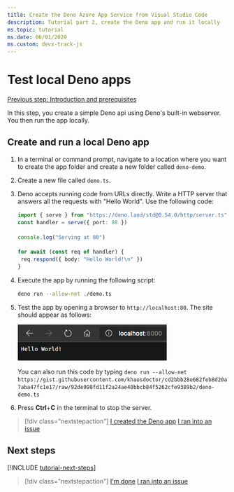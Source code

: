 ```yaml
---
title: Create the Deno Azure App Service from Visual Studio Code
description: Tutorial part 2, create the Deno app and run it locally
ms.topic: tutorial
ms.date: 06/01/2020
ms.custom: devx-track-js
---
```


# Test local Deno apps

[Previous step: Introduction and prerequisites](tutorial-visual-studio-code-azure-app-service-deno-01.md)

In this step, you create a simple Deno api using Deno's built-in webserver. You then run the app locally.

## Create and run a local Deno app

1. In a terminal or command prompt, navigate to a location where you want to create the app folder and create a new folder called `deno-demo`.

1. Create a new file called `demo.ts`.
1. Deno accepts running code from URLs directly. Write a HTTP server that answers all the requests with "Hello World". Use the following code:

    ```typescript
    import { serve } from "https://deno.land/std@0.54.0/http/server.ts"
    const handler = serve({ port: 80 })

    console.log("Serving at 80")

    for await (const req of handler) {
     req.respond({ body: "Hello World!\n" })
    }
    ```

1. Execute the app by running the following script:

    ```bash
    deno run --allow-net ./demo.ts
    ```

1. Test the app by opening a browser to `http://localhost:80`. The site should appear as follows:

    ![Running the demo server](media/deploy-azure/deno-hello-world.png)

    You can also run this code by typing `deno run --allow-net https://gist.githubusercontent.com/khaosdoctor/cd2bbb28e682feb8d20a7aba47fc1e17/raw/92de998fd11f2a24ae40bbcb84f5262cfe9389b2/deno-demo.ts`

1. Press **Ctrl**+**C** in the terminal to stop the server.

> [!div class="nextstepaction"]
> [I created the Deno app](tutorial-visual-studio-code-azure-app-service-deno-03.md) [I ran into an issue](https://www.research.net/r/PWZWZ52?tutorial=deno-deployment-azureappservice&step=create-app)

## Next steps

[!INCLUDE [tutorial-next-steps](includes/tutorial-next-steps.md)]

> [!div class="nextstepaction"]
> [I'm done](node-howto-deploy-web-app.md) [I ran into an issue](https://www.research.net/r/PWZWZ52?tutorial=deno-deployment-azureappservice&step=clean-up-resources)
